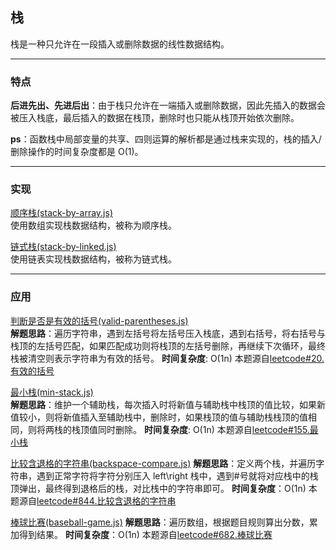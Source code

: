 ## 栈

栈是一种只允许在一段插入或删除数据的线性数据结构。

---

### 特点

**后进先出、先进后出**：由于栈只允许在一端插入或删除数据，因此先插入的数据会被压入栈底，最后插入的数据在栈顶，删除时也只能从栈顶开始依次删除。

**ps**：函数栈中局部变量的共享、四则运算的解析都是通过栈来实现的，栈的插入/删除操作的时间复杂度都是 O(1)。

---

### 实现

[顺序栈(stack-by-array.js)](https://github.com/zyq666/A-daily-algorithmic-technique/blob/master/stack/stack-by-array.js)</br>
使用数组实现栈数据结构，被称为顺序栈。

[链式栈(stack-by-linked.js)](https://github.com/zyq666/A-daily-algorithmic-technique/blob/master/stack/stack-by-linked.js)</br>
使用链表实现栈数据结构，被称为链式栈。

---

### 应用

[判断是否是有效的括号(valid-parentheses.js)](https://github.com/zyq666/A-daily-algorithmic-technique/blob/master/stack/valid-parentheses.js)</br>
**解题思路**：遍历字符串，遇到左括号将左括号压入栈底，遇到右括号，将右括号与栈顶的左括号匹配，如果匹配成功则将栈顶的左括号删除，再继续下次循环，最终栈被清空则表示字符串为有效的括号。
**时间复杂度**: O(1n)
本题源自[leetcode#20.有效的括号](https://leetcode-cn.com/problems/valid-parentheses/)

[最小栈(min-stack.js)](https://github.com/zyq666/A-daily-algorithmic-technique/blob/master/stack/min-stack.js)</br>
**解题思路**：维护一个辅助栈，每次插入时将新值与辅助栈中栈顶的值比较，如果新值较小，则将新值插入至辅助栈中，删除时，如果栈顶的值与辅助栈栈顶的值相同，则将两栈的栈顶值同时删除。
**时间复杂度**: O(1n)
本题源自[leetcode#155.最小栈](https://leetcode-cn.com/problems/min-stack/)

[比较含退格的字符串(backspace-compare.js)](https://github.com/zyq666/A-daily-algorithmic-technique/blob/master/stack/backspace-compare.js)
**解题思路**：定义两个栈，并遍历字符串，遇到正常字符将字符分别压入 left\right 栈中，遇到#号就将对应栈中的栈顶弹出，最终得到退格后的栈，对比栈中的字符串即可。
**时间复杂度**：O(1n)
本题源自[leetcode#844.比较含退格的字符串](https://leetcode-cn.com/problems/min-stack/)

[棒球比赛(baseball-game.js)](https://github.com/zyq666/A-daily-algorithmic-technique/blob/master/stack/baseball-game.js)
**解题思路**：遍历数组，根据题目规则算出分数，累加得到结果。
**时间复杂度**：O(1n)
本题源自[leetcode#682.棒球比赛](https://leetcode-cn.com/problems/baseball-game/)
